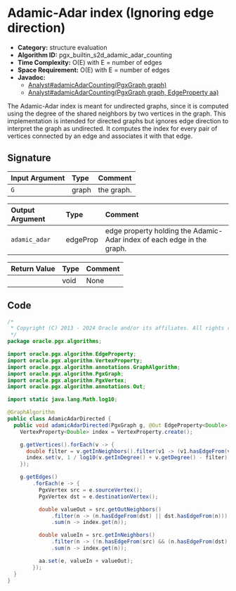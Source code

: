 # Adamic-Adar index (Ignoring edge direction)

- **Category:** structure evaluation
- **Algorithm ID:** pgx_builtin_s2d_adamic_adar_counting
- **Time Complexity:** O(E) with E = number of edges
- **Space Requirement:** O(E) with E = number of edges
- **Javadoc:** 
  - [Analyst#adamicAdarCounting(PgxGraph graph)](https://docs.oracle.com/en/database/oracle/property-graph/24.3/spgjv/oracle/pgx/api/Analyst.html#adamicAdarCounting-oracle.pgx.api.PgxGraph-)
  - [Analyst#adamicAdarCounting(PgxGraph graph, EdgeProperty aa)](https://docs.oracle.com/en/database/oracle/property-graph/24.3/spgjv/oracle/pgx/api/Analyst.html#adamicAdarCounting-oracle.pgx.api.PgxGraph-oracle.pgx.api.EdgeProperty-)

The Adamic-Adar index is meant for undirected graphs, since it is computed using the degree of the shared neighbors by two vertices in the graph. This implementation is intended for directed graphs but ignores edge direction to interpret the graph as undirected. It computes the index for every pair of vertices connected by an edge and associates it with that edge.

## Signature

| Input Argument | Type | Comment |
| :--- | :--- | :--- |
| `G` | graph | the graph. |

| Output Argument | Type | Comment |
| :--- | :--- | :--- |
| `adamic_adar` | edgeProp<double> | edge property holding the Adamic-Adar index of each edge in the graph. |

| Return Value | Type | Comment |
| :--- | :--- | :--- |
| | void | None |

## Code

```java
/*
 * Copyright (C) 2013 - 2024 Oracle and/or its affiliates. All rights reserved.
 */
package oracle.pgx.algorithms;

import oracle.pgx.algorithm.EdgeProperty;
import oracle.pgx.algorithm.VertexProperty;
import oracle.pgx.algorithm.annotations.GraphAlgorithm;
import oracle.pgx.algorithm.PgxGraph;
import oracle.pgx.algorithm.PgxVertex;
import oracle.pgx.algorithm.annotations.Out;

import static java.lang.Math.log10;

@GraphAlgorithm
public class AdamicAdarDirected {
  public void adamicAdarDirected(PgxGraph g, @Out EdgeProperty<Double> aa) {
    VertexProperty<Double> index = VertexProperty.create();

    g.getVertices().forEach(v -> {
      double filter = v.getInNeighbors().filter(v1 -> (v1.hasEdgeFrom(v) && v.hasEdgeFrom(v1))).sum(h -> 1);
      index.set(v, 1 / log10(v.getInDegree() + v.getDegree() - filter));
    });

    g.getEdges()
        .forEach(e -> {
          PgxVertex src = e.sourceVertex();
          PgxVertex dst = e.destinationVertex();

          double valueOut = src.getOutNeighbors()
              .filter(n -> (n.hasEdgeFrom(dst) || dst.hasEdgeFrom(n)))
              .sum(n -> index.get(n));

          double valueIn = src.getInNeighbors()
              .filter(n -> (!n.hasEdgeFrom(src) && (n.hasEdgeFrom(dst) || dst.hasEdgeFrom(n))))
              .sum(n -> index.get(n));

          aa.set(e, valueIn + valueOut);
        });
  }
}
```
